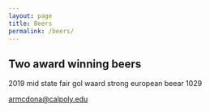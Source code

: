 ```yaml
---
layout: page
title: Beers
permalink: /beers/
---
```


## Two award winning beers

2019 mid state fair gol waard strong european beear
1029

[armcdona@calpoly.edu](mailto:armcdona@calpoly.edu)
